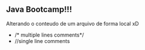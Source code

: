 ## Java Bootcamp!!!
Alterando o conteudo de um arquivo de forma local xD

* /* multiple lines comments*/
* //single line comments

